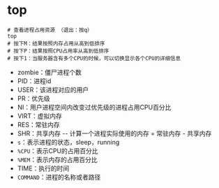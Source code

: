 # top

```shell
# 查看进程占用资源 （退出：按q）  
top
# 按下M：结果按照内存占用从高到低排序  
# 按下P：结果按照CPU占用率从高到低排序  
# 按下1：当服务器含有多个CPU的时候，可以切换显示各个CPU的详细信息  
```

- zombie：僵尸进程个数
- PID：进程id
- USER：该进程对应的用户
- PR：优先级
- NI：用户进程空间内改变过优先级的进程占用CPU百分比
- VIRT：虚拟内存
- RES：常驻内存
- SHR：共享内存 -- 计算一个进程实际使用的内存 = 常驻内存 - 共享内存
- `s`：表示进程的状态，sleep，running
- `%CPU`：表示CPU的占用百分比
- `%MEM`：表示内存的占用百分比
- TIME：执行的时间
- `COMMAND`：进程的名称或者路径
